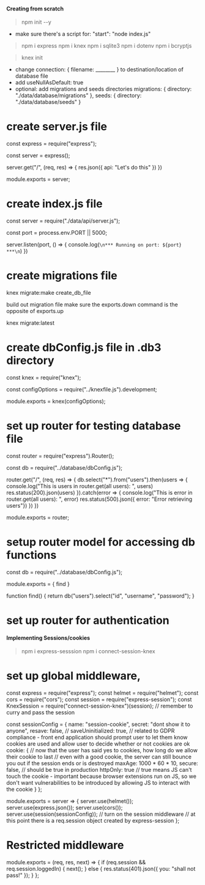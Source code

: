 #### Creating from scratch


> npm init --y
<!-- Initialize package.json file -->
- make sure there's a script for:
"start": "node index.js"


<!-- Install dependencies -->
> npm i express
> npm i knex
> npm i sqlite3
> npm i dotenv
> npm i bcryptjs


> knex init
<!-- Initialize knex file -->
- change connection: { filename: ________ } to destination/location of database file
- add useNullAsDefault: true
- optional: add migrations and seeds directories
    migrations: {
      directory: "./data/database/migrations"
    },
    seeds: {
      directory: "./data/database/seeds"
    }


# create server.js file
const express = require("express");

const server = express();

server.get("/", (req, res) => {
    res.json({ api: "Let's do this" })
})

module.exports = server;



# create index.js file
const server = require("./data/api/server.js"); 

const port = process.env.PORT || 5000;

server.listen(port, () => {
    console.log(`\n*** Running on port: ${port} ***\n`)
})


# create migrations file
knex migrate:make create_db_file

build out migration file
make sure the exports.down command is the opposite of exports.up

knex migrate:latest 


# create dbConfig.js file in .db3 directory
const knex = require("knex");

const configOptions = require("../knexfile.js").development;

module.exports = knex(configOptions);


<!-- Next, we set up a basic router to verify we have access to the database -->

# set up router for testing database file
const router = require("express").Router();

const db = require("../database/dbConfig.js");

router.get("/", (req, res) => {
    db.select("*").from("users").then(users => {
        console.log("This is users in router.get(all users): ", users)
        res.status(200).json(users)
    }).catch(error => {
        console.log("This is error in router.get(all users): ", error)
        res.status(500).json({ error: "Error retrieving users"})
    })
})

module.exports = router;

<!-- To accomplish the next step, the code above will need changing -->
<!-- No db import, no reference to db in the router.get -->

# setup router model for accessing db functions
const db = require("../database/dbConfig.js");

module.exports = {
    find
}

function find() {
    return db("users").select("id", "username", "password");
}

# set up router for authentication



#### Implementing Sessions/cookies

<!-- install session functionality -->
> npm i express-sesssion
> npm i connect-session-knex

# set up global middleware,
<!-- in this case the middleware is in its own file configure-middleware.js -->
const express = require("express");
const helmet = require("helmet");
const cors = require("cors");
const session = require("express-session");
const KnexSession = require("connect-session-knex")(session); // remember to curry and pass the session

const sessionConfig = {
  name: "session-cookie",
  secret: "dont show it to anyone",
  resave: false, //
  saveUninitialized: true, // related to GDPR compliance - front end application should prompt user to let them know cookies are used and allow user to decide whether or not cookies are ok
  cookie: {
    // now that the user has said yes to cookies, how long do we allow their cookie to last
    // even with a good cookie, the server can still bounce you out if the session ends or is destroyed
    maxAge: 1000 * 60 * 10,
    secure: false, // should be true in production
    httpOnly: true // true means JS can't touch the cookie - important because browser extensions run on JS, so we don't want vulnerabilities to be introduced by allowing JS to interact with the cookie
  }
};

module.exports = server => {
  server.use(helmet());
  server.use(express.json());
  server.use(cors());
  server.use(session(sessionConfig)); // turn on the session middleware
  // at this point there is a req.session object created by express-session
};


# Restricted middleware
<!-- set up restricted middleware to verify user has the cookie sent by the server as stored in req.session -->

module.exports = (req, res, next) => {
  if (req.session && req.session.loggedIn) {
    next();
  } else {
    res.status(401).json({ you: "shall not pass!" });
  }
};

<!-- install connect-session-knex -->
